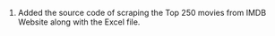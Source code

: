 1. Added the source code of scraping the Top 250 movies from IMDB Website along with the Excel file.
